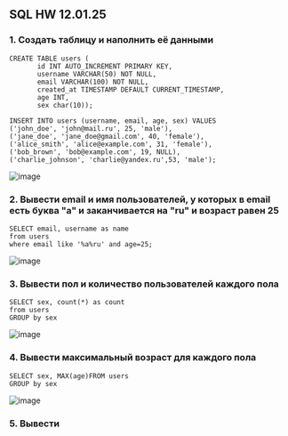 ## SQL HW 12.01.25

### 1. Создать таблицу и наполнить её данными
```
CREATE TABLE users (
       id INT AUTO_INCREMENT PRIMARY KEY,
       username VARCHAR(50) NOT NULL,
       email VARCHAR(100) NOT NULL,
       created_at TIMESTAMP DEFAULT CURRENT_TIMESTAMP,
       age INT,
       sex char(10));

INSERT INTO users (username, email, age, sex) VALUES
('john_doe', 'john@mail.ru', 25, 'male'),
('jane_doe', 'jane_doe@gmail.com', 40, 'female'),
('alice_smith', 'alice@example.com', 31, 'female'),
('bob_brown', 'bob@example.com', 19, NULL),  
('charlie_johnson', 'charlie@yandex.ru',53, 'male');
```
![image](https://github.com/user-attachments/assets/c3e504fe-9894-412b-882f-f5abcf35dd48)

### 2. Вывести email и имя пользователей, у которых в email есть буква "а" и заканчивается на "ru" и возраст равен 25
```
SELECT email, username as name
from users
where email like '%a%ru' and age=25;
```
![image](https://github.com/user-attachments/assets/bb61ceda-4f4d-4667-9837-41bd165f9f3d)

### 3. Вывести пол и количество пользователей каждого пола
```
SELECT sex, count(*) as count
from users
GROUP by sex
```
![image](https://github.com/user-attachments/assets/40127343-d627-4e35-bbba-56ba9420958b)

### 4. Вывести максимальный возраст для каждого пола
```
SELECT sex, MAX(age)FROM users
GROUP by sex
```
![image](https://github.com/user-attachments/assets/b1812dd5-a3cb-461d-b539-b5e3de91cf91)

### 5. Вывести 
```
